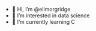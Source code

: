 - 👋 Hi, I’m @elimorgridge
- 👀 I’m interested in data science
- 🌱 I’m currently learning C

<!---
elimorgridge/elimorgridge is a ✨ special ✨ repository because its `README.md` (this file) appears on your GitHub profile.
You can click the Preview link to take a look at your changes.
--->
